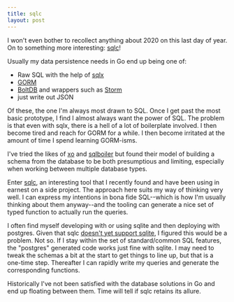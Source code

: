 ```yaml
---
title: sqlc
layout: post
---
```


I won't even bother to recollect anything about 2020 on this last day of year. On to something more
interesting: [sqlc](https://sqlc.dev)!

Usually my data persistence needs in Go end up being one of:

* Raw SQL with the help of [sqlx](http://jmoiron.github.io/sqlx/)
* [GORM](https://gorm.io)
* [BoltDB](https://github.com/etcd-io/bbolt) and wrappers such as [Storm](https://github.com/asdine/storm)
* just write out JSON

Of these, the one I'm always most drawn to SQL. Once I get past the most basic prototype, I find I almost
always want the power of SQL. The problem is that even with sqlx, there is a hell of a lot of boilerplate
involved. I then become tired and reach for GORM for a while. I then become irritated at the amount of
time I spend learning GORM-isms.

I've tried the likes of [xo](https://github.com/xo/xo) and [sqlboiler](https://github.com/volatiletech/sqlboiler)
but found their model of building a schema from the database to be both presumptious and limiting,
especially when working between multiple database types.

Enter [sqlc](https://sqlc.dev/), an interesting tool that I recently found and have been using in earnest on a side project.
The approach here suits my way of thinking very well. I can express my intentions in bona fide SQL--which
is how I'm usually thinking about them anyway--and the tooling can generate a nice set of typed function
to actually run the queries.

I often find myself developing with or using sqlite and then deploying with postgres. Given that sqlc
[doesn't yet support sqlite](https://github.com/kyleconroy/sqlc/issues/161), I figured this would be a problem. Not so. If I
stay within the set of standard/common SQL features, the "postgres" generated code works just fine
with sqlite. I may need to tweak the schemas a bit at the start to get things to line up, but that is a
one-time step. Thereafter I can rapidly write my queries and generate the corresponding functions.

Historically I've not been satisfied with the database solutions in Go and end up floating between them.
Time will tell if sqlc retains its allure.
